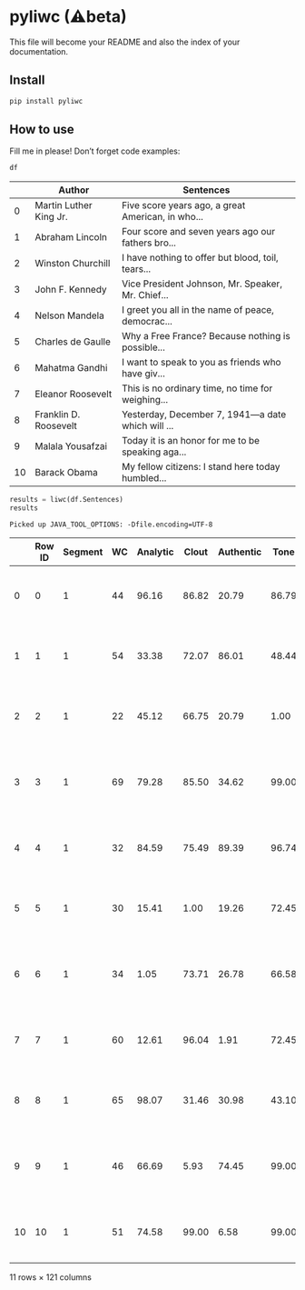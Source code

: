 # pyliwc (⚠beta)


<!-- WARNING: THIS FILE WAS AUTOGENERATED! DO NOT EDIT! -->

This file will become your README and also the index of your
documentation.

## Install

``` sh
pip install pyliwc
```

## How to use

Fill me in please! Don’t forget code examples:

``` python
df
```

<div>
<style scoped>
    .dataframe tbody tr th:only-of-type {
        vertical-align: middle;
    }
&#10;    .dataframe tbody tr th {
        vertical-align: top;
    }
&#10;    .dataframe thead th {
        text-align: right;
    }
</style>

|     | Author                 | Sentences                                         |
|-----|------------------------|---------------------------------------------------|
| 0   | Martin Luther King Jr. | Five score years ago, a great American, in who... |
| 1   | Abraham Lincoln        | Four score and seven years ago our fathers bro... |
| 2   | Winston Churchill      | I have nothing to offer but blood, toil, tears... |
| 3   | John F. Kennedy        | Vice President Johnson, Mr. Speaker, Mr. Chief... |
| 4   | Nelson Mandela         | I greet you all in the name of peace, democrac... |
| 5   | Charles de Gaulle      | Why a Free France? Because nothing is possible... |
| 6   | Mahatma Gandhi         | I want to speak to you as friends who have giv... |
| 7   | Eleanor Roosevelt      | This is no ordinary time, no time for weighing... |
| 8   | Franklin D. Roosevelt  | Yesterday, December 7, 1941—a date which will ... |
| 9   | Malala Yousafzai       | Today it is an honor for me to be speaking aga... |
| 10  | Barack Obama           | My fellow citizens: I stand here today humbled... |

</div>

``` python
results = liwc(df.Sentences)
results
```

    Picked up JAVA_TOOL_OPTIONS: -Dfile.encoding=UTF-8

<div>
<style scoped>
    .dataframe tbody tr th:only-of-type {
        vertical-align: middle;
    }
&#10;    .dataframe tbody tr th {
        vertical-align: top;
    }
&#10;    .dataframe thead th {
        text-align: right;
    }
</style>

|     | Row ID | Segment | WC  | Analytic | Clout | Authentic | Tone  | WPS  | BigWords | Dic    | ... | filler | AllPunc | Period | Comma | QMark | Exclam | Apostro | OtherP | Emoji | text                                              |
|-----|--------|---------|-----|----------|-------|-----------|-------|------|----------|--------|-----|--------|---------|--------|-------|-------|--------|---------|--------|-------|---------------------------------------------------|
| 0   | 0      | 1       | 44  | 96.16    | 86.82 | 20.79     | 86.79 | 22.0 | 18.18    | 81.82  | ... | 0      | 11.36   | 4.55   | 6.82  | 0.00  | 0      | 0       | 0.00   | 0     | Five score years ago, a great American, in who... |
| 1   | 1      | 1       | 54  | 33.38    | 72.07 | 86.01     | 48.44 | 27.0 | 24.07    | 90.74  | ... | 0      | 14.81   | 3.70   | 11.11 | 0.00  | 0      | 0       | 0.00   | 0     | Four score and seven years ago our fathers bro... |
| 2   | 2      | 1       | 22  | 45.12    | 66.75 | 20.79     | 1.00  | 11.0 | 9.09     | 81.82  | ... | 0      | 18.18   | 9.09   | 9.09  | 0.00  | 0      | 0       | 0.00   | 0     | I have nothing to offer but blood, toil, tears... |
| 3   | 3      | 1       | 69  | 79.28    | 85.50 | 34.62     | 99.00 | 34.5 | 33.33    | 85.51  | ... | 0      | 20.29   | 5.80   | 11.59 | 0.00  | 0      | 0       | 2.90   | 0     | Vice President Johnson, Mr. Speaker, Mr. Chief... |
| 4   | 4      | 1       | 32  | 84.59    | 75.49 | 89.39     | 96.74 | 16.0 | 12.50    | 100.00 | ... | 0      | 12.50   | 6.25   | 6.25  | 0.00  | 0      | 0       | 0.00   | 0     | I greet you all in the name of peace, democrac... |
| 5   | 5      | 1       | 30  | 15.41    | 1.00  | 19.26     | 72.45 | 10.0 | 33.33    | 83.33  | ... | 0      | 20.00   | 6.67   | 10.00 | 3.33  | 0      | 0       | 0.00   | 0     | Why a Free France? Because nothing is possible... |
| 6   | 6      | 1       | 34  | 1.05     | 73.71 | 26.78     | 66.58 | 17.0 | 11.76    | 97.06  | ... | 0      | 11.76   | 5.88   | 2.94  | 0.00  | 0      | 0       | 2.94   | 0     | I want to speak to you as friends who have giv... |
| 7   | 7      | 1       | 60  | 12.61    | 96.04 | 1.91      | 72.45 | 30.0 | 13.33    | 100.00 | ... | 0      | 10.00   | 3.33   | 6.67  | 0.00  | 0      | 0       | 0.00   | 0     | This is no ordinary time, no time for weighing... |
| 8   | 8      | 1       | 65  | 98.07    | 31.46 | 30.98     | 43.10 | 32.5 | 20.00    | 86.15  | ... | 0      | 9.23    | 3.08   | 6.15  | 0.00  | 0      | 0       | 0.00   | 0     | Yesterday, December 7, 1941—a date which will ... |
| 9   | 9      | 1       | 46  | 66.69    | 5.93  | 74.45     | 99.00 | 23.0 | 10.87    | 91.30  | ... | 0      | 4.35    | 4.35   | 0.00  | 0.00  | 0      | 0       | 0.00   | 0     | Today it is an honor for me to be speaking aga... |
| 10  | 10     | 1       | 51  | 74.58    | 99.00 | 6.58      | 99.00 | 25.5 | 25.49    | 94.12  | ... | 0      | 11.76   | 3.92   | 5.88  | 0.00  | 0      | 0       | 1.96   | 0     | My fellow citizens: I stand here today humbled... |

<p>11 rows × 121 columns</p>
</div>
